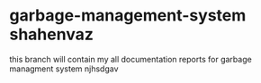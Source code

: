 # garbage-management-system shahenvaz
this branch will contain my all documentation reports for garbage managment system
njhsdgav
